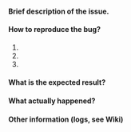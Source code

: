 <!---
Dear RSS Guard contributor, please RESPECT this template. Also, you might be
interested in reading this: http://www.chiark.greenend.org.uk/~sgtatham/bugs.html
-->

#### Brief description of the issue.

<!--- Write your description here. Remove this line, pls. -->

#### How to reproduce the bug?

1. 
2. 
3. 

#### What is the expected result?

<!--- Write expected results of above reproduction steps here. Remove this line, pls. -->

#### What actually happened?

<!--- Write the actual result here. Remove this line, pls. -->

#### Other information (logs, see Wiki)

<!--- Write any other supplementary information here. Remove this line, pls. -->
